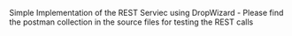 Simple Implementation of the REST Serviec using DropWizard - Please find the postman collection in the source files for testing the REST calls
